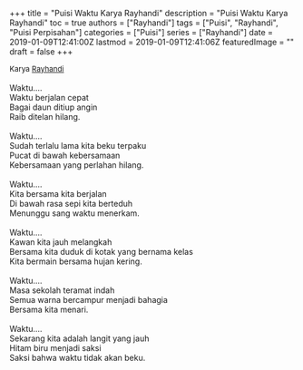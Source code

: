 +++
title = "Puisi Waktu Karya Rayhandi"
description = "Puisi Waktu Karya Rayhandi"
toc = true
authors = ["Rayhandi"]
tags = ["Puisi", "Rayhandi", "Puisi Perpisahan"]
categories = ["Puisi"]
series = ["Rayhandi"]
date = 2019-01-09T12:41:00Z
lastmod = 2019-01-09T12:41:06Z
featuredImage = ""
draft = false
+++

<div style="text-align: justify;">
<div style="font-size: small;">Karya <a href="/authors/rayhandi/" target="_blank">Rayhandi</a></div><br />
Waktu....<br />Waktu berjalan cepat<br />Bagai daun ditiup angin<br />Raib ditelan hilang.<br /><br />Waktu....<br />Sudah terlalu lama kita beku terpaku<br />Pucat di bawah kebersamaan<br />Kebersamaan yang perlahan hilang.<br /><br />Waktu....<br />Kita bersama kita berjalan<br />Di bawah rasa sepi kita berteduh<br />Menunggu sang waktu menerkam.<br /><br />Waktu....<br />Kawan kita jauh melangkah<br />Bersama kita duduk di kotak yang bernama kelas<br />Kita bermain bersama hujan kering.<br /><br />Waktu....<br />Masa sekolah teramat indah<br />Semua warna bercampur menjadi bahagia<br />Bersama kita menari.<br /><br />Waktu....<br />Sekarang kita adalah langit yang jauh<br />Hitam biru menjadi saksi<br />Saksi bahwa waktu tidak akan beku.</div>
